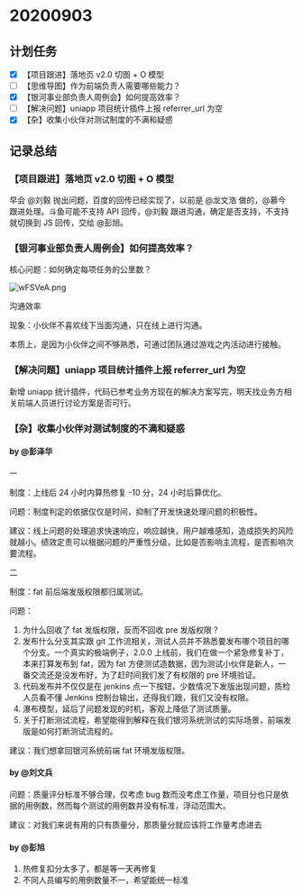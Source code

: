 # 20200903

## 计划任务

- [x] 【项目跟进】落地页 v2.0 切图 + O 模型
- [ ] 【思维导图】作为前端负责人需要哪些能力？
- [x] 【银河事业部负责人周例会】如何提高效率？
- [ ] 【解决问题】uniapp 项目统计插件上报 referrer_url 为空
- [x] 【杂】收集小伙伴对测试制度的不满和疑惑

## 记录总结

### 【项目跟进】落地页 v2.0 切图 + O 模型

早会 @刘毅 抛出问题，百度的回传已经实现了，以前是 @龙文浩 做的，@慕今 跟进处理。斗鱼可能不支持 API 回传，@刘毅 跟进沟通，确定是否支持，不支持就切换到 JS 回传，交给 @彭旭。

### 【银河事业部负责人周例会】如何提高效率？

核心问题：如何确定每项任务的公里数？

![wFSVeA.png](https://s1.ax1x.com/2020/09/04/wFSVeA.png)

沟通效率

现象：小伙伴不喜欢线下当面沟通，只在线上进行沟通。

本质上，是因为小伙伴之间不够熟悉，可通过团队通过游戏之内活动进行接触。

### 【解决问题】uniapp 项目统计插件上报 referrer_url 为空

新增 uniapp 统计插件，代码已参考业务方现在的解决方案写完，明天找业务方相关前端人员进行讨论方案是否可行。

### 【杂】收集小伙伴对测试制度的不满和疑惑

#### by @彭泽华

一

制度：上线后 24 小时内算热修复 -10 分，24 小时后算优化。

问题：制度判定的依据仅仅是时间，抑制了开发快速处理问题的积极性。

建议：线上问题的处理追求快速响应，响应越快，用户越难感知，造成损失的风险就越小。绩效定责可以根据问题的严重性分级，比如是否影响主流程，是否影响次要流程。

二

制度：fat 前后端发版权限都归属测试。

问题：

1. 为什么回收了 fat 发版权限，反而不回收 pre 发版权限？
2. 发布什么分支其实跟 git 工作流相关，测试人员并不熟悉要发布哪个项目的哪个分支。一个真实的极端例子，2.0.0 上线前，我们在做一个紧急修复补丁，本来打算发布到 fat，因为 fat 方便测试造数据，因为测试小伙伴是新人，一番交流还是没发布好，为了赶时间我们发了有权限的 pre 环境验证。
3. 代码发布并不仅仅是在 jenkins 点一下按钮，少数情况下发版出现问题，质检人员看不懂 Jenkins 控制台输出，还得我们跟，我们又没有权限。
4. 瀑布模型，延后了问题发现的时机，客观上降低了测试质量。
5. 关于打断测试流程，希望能得到解释在我们银河系统测试的实际场景，前端发版是如何打断测试流程的。

建议：我们想拿回银河系统前端 fat 环境发版权限。

#### by @刘文兵

问题：质量评分标准不够合理，仅考虑 bug 数而没考虑工作量，项目分也只是依据的用例数，然而每个测试的用例数并没有标准，浮动范围大。

建议：对我们来说有用的只有质量分，那质量分就应该将工作量考虑进去

#### by @彭旭

1. 热修复扣分太多了，都是等一天再修复
2. 不同人员编写的用例数量不一，希望能统一标准
